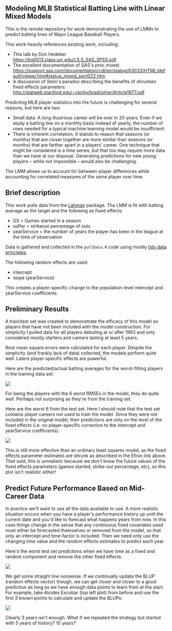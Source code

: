 ## Modeling MLB Statistical Batting Line with Linear Mixed Models

This is the remote repository for work demonstrating the use of LMMs to predict batting lines of Major League Baseball Players.

This work heavily references existing work, including:

- This talk by Don Hedeker https://bstt513.class.uic.edu/L1LS_SAS_SPSS.pdf
- The excellent documentation of SAS's proc mixed: https://support.sas.com/documentation/cdl/en/statug/63033/HTML/default/viewer.htm#statug_mixed_sect022.htm
- A discussion of Stein's paradox describing the benefits of shrunken fixed effects parameters: http://statweb.stanford.edu/~ckirby/brad/other/Article1977.pdf

Predicting MLB player statistics into the future is challenging for several reasons, but here are two:

-	Small data. A long illustrious career will be over in 20 years. Even if we study a batting line on a monthly basis instead of yearly, the number of rows needed for a typical machine learning model would be insufficient. 
-	There is inherent correlation. It stands to reason that seasons (or months) that are closer together are more similar than seasons (or months) that are farther apart in a players’ career. One technique that might be considered is a time series, but that too may require more data than we have at our disposal. Generating predictions for new young players – while not impossible – would also be challenging.

The LMM allows us to account for between-player differences while accounting for correlated measures of the same player over time. 

## Brief description

This work pulls data from the [Lahman](https://github.com/cdalzell/Lahman) package. The LMM is fit with batting average as the target and the following as fixed effects:

- GS = Games started in a season
- soPer = strikeout percentage of outs
- yearService = the number of years the player has been in the league at the time of observation

Data is gathered and collected in the `pullData.R` code using mostly [tidy data principles](https://r4ds.had.co.nz/tidy-data.html).

The following random effects are used:

- intercept
- slope (yearService)

This creates a player-specific change to the population-level intercept and yearService coefficients.

## Preliminary Results

A train/test set was created to demonstrate the efficacy of this model on players that have not been included with the model construction. For simplicity I pulled data for all players debuting at or after 1993 and only considered mostly starters and careers lasting at least 5 years.

Root mean square errors were calculated for each player. Despite the simplicity (and frankly lack of data) collected, the models perform quite well.  Latent player-specific effects are powerful.

Here are the predicted/actual batting averages for the worst-fitting players in the training data set:

![](plots/plotTrainWorst.png)

For being the players with the 6 worst RMSEs in the model, they do quite well. Perhaps not surprising as they're from the training set.

Here are the worst 6 from the test set. Here I should note that the test set contains player careers not used to train the model. Since they were not included in the original model, their predictions are only on the level of the fixed effects (i.e. no player-specific correctios to the intercept and yearService coefficients). 

![](plots/plotTestWorst.png)

This is still more effective than an ordinary least squares model, as the fixed effects parameter estimates are shrunk as described in the Efron link above. *That said*, this is unrealistic because we don't know the future values of the fixed effects parameters (games started, strike-out percentage, etc), so this plot isn't realistic either!

## Predict Future Performance Based on Mid-Career Data

In practice we'll want to use all the data available to use. A more realistic situation occurs when you have a player's performance history up until the current date and you'd like to forecast what happens years from now. In this case things change in the sense that any continuous fixed covariates used must either be forecasted themselves or removed from the model, so that only an intercept and time-factor is included. Then we need only use the changing time value and the random effects estimates to predict each year.

Here's the worst test set predictions when we have time as a fixed and random component and remove the other fixed effects:

![](plots/plotTestWorst3.png)

We get some straight line nonsense. If we continually update the BLUP (random effects vector) though, we can get closer and closer to a good prediction as long as we have enough data points to learn from at the start. For example, take Alcides Escobar (top left plot) from before and use the first 3 known points to calculate and update the BLUPs:

![](plots/escobal02_3.png)

Clearly 3 years isn't enough. What if we repeated the strategy but started with 5 years of history? 10 years?


